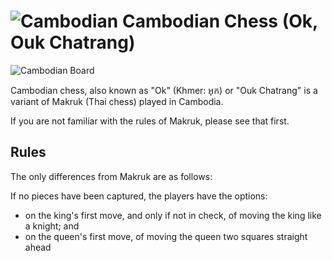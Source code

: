 # ![Cambodian](https://github.com/gbtami/pychess-variants/blob/master/icons/cambodian.svg) Cambodian Chess (Ok, Ouk Chatrang)

![Cambodian Board](https://github.com/gbtami/pychess-variants/blob/master/static/images/MakrukGuide/Makruk.png?raw=true)

Cambodian chess, also known as "Ok" (Khmer: អុក) or "Ouk Chatrang" is a variant of Makruk (Thai chess) played in Cambodia.

If you are not familiar with the rules of Makruk, please see that first.

## Rules

The only differences from Makruk are as follows:

If no pieces have been captured, the players have the options:

* on the king's first move, and only if not in check, of moving the king like a knight; and
* on the queen's first move, of moving the queen two squares straight ahead
